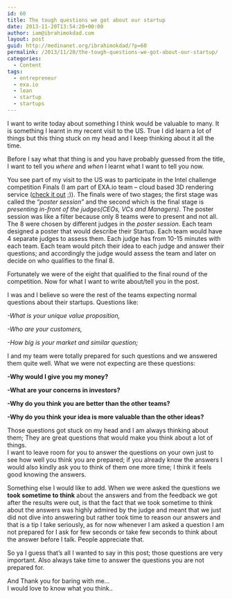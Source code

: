 ```yaml
---
id: 60
title: The tough questions we got about our startup
date: 2013-11-20T13:54:20+00:00
author: iam@ibrahimokdad.com
layout: post
guid: http://medinanet.org/ibrahimokdad/?p=60
permalink: /2013/11/20/the-tough-questions-we-got-about-our-startup/
categories:
  - Content
tags:
  - entrepreneur
  - exa.io
  - lean
  - startup
  - startups
---
```

I want to write today about something I think would be valuable to many. It is something I learnt in my recent visit to the US. True I did learn a lot of things but this thing stuck on my head and I keep thinking about it all the time.

Before I say what that thing is and you have probably guessed from the title, I want to tell you _where_ and _when_ I learnt what I want to tell you now.

You see part of my visit to the US was to participate in the Intel challenge competition Finals (I am part of EXA.io team &#8211; cloud based 3D rendering service (<a title="Check it out here" href="http://exa.io" target="_blank">check it out</a> ;)). The finals were of two stages; the first stage was called the &#8220;_poster session_&#8221; and the second which is the final stage is _presenting in-front of the judges(CEOs, VCs and Managers)_. The poster session was like a filter because only 8 teams were to present and not all. The 8 were chosen by different judges in the _poster session_. Each team designed a poster that would describe their Startup. Each team would have 4 separate judges to assess them. Each judge has from 10-15 minutes with each team. Each team would pitch their idea to each judge and answer their questions; and accordingly the judge would assess the team and later on decide on who qualifies to the final 8.

Fortunately we were of the eight that qualified to the final round of the competition. Now for what I want to write about/tell you in the post.

I was and I believe so were the rest of the teams expecting normal questions about their startups. Questions like:

_-What is your unique value proposition,_

_-Who are your customers,_

_-How big is your market and similar question;_

I and my team were totally prepared for such questions and we answered them quite well. What we were not expecting are these questions:

**-Why would I give you my money?**

**-What are your concerns in investors?**

**-Why do you think you are better than the other teams?**

**-Why do you think your idea is more valuable than the other ideas?**

Those questions got stuck on my head and I am always thinking about them; They are great questions that would make you think about a lot of things.  
I want to leave room for you to answer the questions on your own just to see how well you think you are prepared; if you already know the answers I would also kindly ask you to think of them one more time; I think it feels good knowing the answers.

Something else I would like to add. When we were asked the questions we **took sometime to think** about the answers and from the feedback we got after the results were out, is that the fact that we took sometime to think about the answers was highly admired by the judge and meant that we just did not dive into answering but rather took time to reason our answers and that is a tip I take seriously, as for now whenever I am asked a question I am not prepared for I ask for few seconds or take few seconds to think about the answer before I talk. People appreciate that.

So ya I guess that&#8217;s all I wanted to say in this post; those questions are very important. Also always take time to answer the questions you are not prepared for.

And Thank you for baring with me&#8230;  
I would love to know what you think..